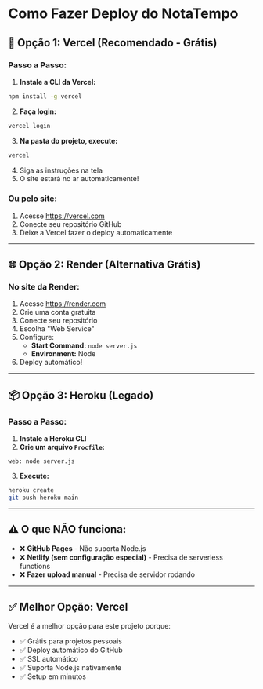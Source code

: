 # Como Fazer Deploy do NotaTempo

## 🚀 Opção 1: Vercel (Recomendado - Grátis)

### Passo a Passo:

1. **Instale a CLI da Vercel:**
```bash
npm install -g vercel
```

2. **Faça login:**
```bash
vercel login
```

3. **Na pasta do projeto, execute:**
```bash
vercel
```

4. Siga as instruções na tela
5. O site estará no ar automaticamente!

### Ou pelo site:
1. Acesse https://vercel.com
2. Conecte seu repositório GitHub
3. Deixe a Vercel fazer o deploy automaticamente

---

## 🌐 Opção 2: Render (Alternativa Grátis)

### No site da Render:
1. Acesse https://render.com
2. Crie uma conta gratuita
3. Conecte seu repositório
4. Escolha "Web Service"
5. Configure:
   - **Start Command:** `node server.js`
   - **Environment:** Node
6. Deploy automático!

---

## 📦 Opção 3: Heroku (Legado)

### Passo a Passo:

1. **Instale a Heroku CLI**
2. **Crie um arquivo `Procfile`:**
```
web: node server.js
```

3. **Execute:**
```bash
heroku create
git push heroku main
```

---

## ⚠️ O que NÃO funciona:

- ❌ **GitHub Pages** - Não suporta Node.js
- ❌ **Netlify (sem configuração especial)** - Precisa de serverless functions
- ❌ **Fazer upload manual** - Precisa de servidor rodando

---

## ✅ Melhor Opção: Vercel

Vercel é a melhor opção para este projeto porque:
- ✅ Grátis para projetos pessoais
- ✅ Deploy automático do GitHub
- ✅ SSL automático
- ✅ Suporta Node.js nativamente
- ✅ Setup em minutos

